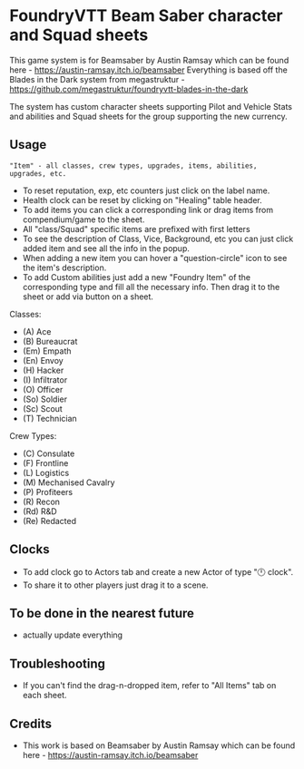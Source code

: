# FoundryVTT Beam Saber character and Squad sheets

This game system is for  Beamsaber by Austin Ramsay which can be found here - https://austin-ramsay.itch.io/beamsaber
Everything is based off the Blades in the Dark system from megastruktur - https://github.com/megastruktur/foundryvtt-blades-in-the-dark

The system has custom character sheets supporting Pilot and Vehicle Stats and abilities and Squad sheets for the group supporting the new currency.

## Usage
`"Item" - all classes, crew types, upgrades, items, abilities, upgrades, etc.`

- To reset reputation, exp, etc counters just click on the label name.
- Health clock can be reset by clicking on "Healing" table header.
- To add items you can click a corresponding link or drag items from compendium/game to the sheet.
- All "class/Squad" specific items are prefixed with first letters
- To see the description of Class, Vice, Background, etc you can just click added item and see all the info in the popup.
- When adding a new item you can hover a "question-circle" icon to see the item's description.
- To add Custom abilities just add a new "Foundry Item" of the corresponding type and fill all the necessary info. Then drag it to the sheet or add via button on a sheet.

Classes:
- (A)  Ace
- (B)  Bureaucrat
- (Em) Empath
- (En) Envoy
- (H)  Hacker
- (I)  Infiltrator
- (O)  Officer
- (So) Soldier
- (Sc) Scout
- (T)  Technician

Crew Types:
- (C)  Consulate
- (F)  Frontline
- (L)  Logistics
- (M)  Mechanised Cavalry
- (P)  Profiteers
- (R)  Recon
- (Rd) R&D
- (Re) Redacted

## Clocks
- To add clock go to Actors tab and create a new Actor of type "🕛 clock".
- To share it to other players just drag it to a scene.

## To be done in the nearest future
- actually update everything

## Troubleshooting
- If you can't find the drag-n-dropped item, refer to "All Items" tab on each sheet.

## Credits
- This work is based on Beamsaber by Austin Ramsay which can be found here - https://austin-ramsay.itch.io/beamsaber
